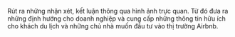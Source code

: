Rút ra những nhận xét, kết luận thông qua hình ảnh trực quan. Từ đó đưa ra những định hướng cho doanh nghiệp và cung cấp những thông tin hữu ích cho khách du lịch và những chủ nhà muốn đầu tư vào thị trường Airbnb.
